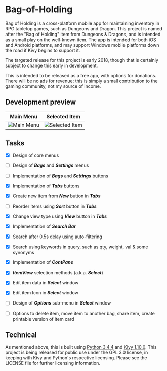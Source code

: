 # Bag-of-Holding
Bag of Holding is a cross-platform mobile app for maintaining inventory in RPG tabletop games, such as Dungeons and Dragon. This project is named after the "Bag of Holding" item from Dungeons & Dragons, and is intended as a small play on the well-known item. The app is intended for both iOS and Android platforms, and may support Windows mobile platforms down the road if Kivy begins to support it.

The targeted release for this project is early 2018, though that is certainly subject to change this early in development.

This is intended to be released as a free app, with options for donations. There will be no ads for revenue; this is simply a small contribution to the gaming community, not my source of income.

## Development preview

Main Menu | Selected Item
--------- | -------------
![Main Menu](https://puu.sh/whnLO/5a92cf096c.jpg) | ![Selected Item](https://puu.sh/whnMd/421cd31226.jpg)

## Tasks
- [x] Design of core menus
- [ ] Design of ***Bags*** and ***Settings*** menus
- [ ] Implementation of ***Bags*** and ***Settings*** buttons
- [x] Implementation of ***Tabs*** buttons
- [x] Create new item from ***New*** button in ***Tabs***
- [ ] Reorder items using ***Sort*** button in ***Tabs***
- [x] Change view type using ***View*** button in ***Tabs***
- [x] Implementation of ***Search Bar***
- [x] Search after 0.5s delay using auto-filtering
- [x] Search using keywords in query, such as qty, weight, val & some synonyms
- [x] Implementation of ***ContPane***
- [x] ***ItemView*** selection methods (a.k.a. ***Select***)
- [x] Edit item data in ***Select*** window
- [x] Edit item Icon in ***Select*** window
- [ ] Design of ***Options*** sub-menu in ***Select*** window
- [ ] Options to delete item, move item to another bag, share item, create printable version of item card


## Technical
As mentioned above, this is built using <a href="https://www.python.org/downloads/release/python-344/">Python 3.4.4</a> and <a href="https://kivy.org/docs/gettingstarted/intro.html">Kivy 1.10.0</a>. This project is being released for public use under the GPL 3.0 license, in keeping with Kivy and Python's respective licensing. Please see the LICENSE file for further licensing information.

